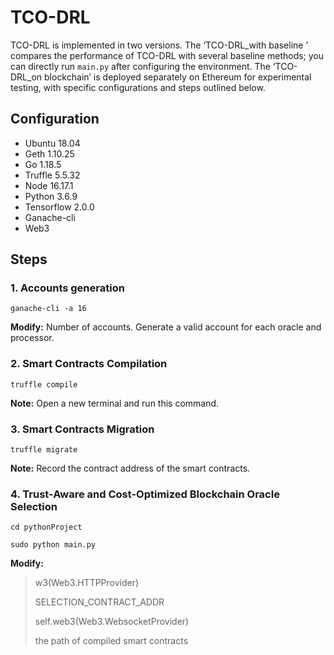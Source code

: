 ﻿# TCO-DRL
TCO-DRL is implemented in two versions. The ‘TCO-DRL_with baseline ’ compares the performance of TCO-DRL with several baseline methods; you can directly run `main.py` after configuring the environment. The ‘TCO-DRL_on blockchain’ is deployed separately on Ethereum for experimental testing, with specific configurations and steps outlined below.
## Configuration
 - Ubuntu 18.04
-  Geth 1.10.25
-  Go 1.18.5
-  Truffle 5.5.32
-  Node 16.17.1
-  Python 3.6.9
-  Tensorflow 2.0.0
-  Ganache-cli
-  Web3
## Steps
### **1. Accounts generation**
```
ganache-cli -a 16
```
**Modify:**  Number of accounts. Generate a valid account for each oracle and processor.

### **2. Smart Contracts Compilation**
```
truffle compile
```
**Note:**  Open a new terminal and run this command.

### **3. Smart Contracts Migration**
```
truffle migrate
```
**Note:**  Record the contract address of the smart contracts.

### **4. Trust-Aware and Cost-Optimized Blockchain Oracle Selection**
```
cd pythonProject
```

```
sudo python main.py
```

**Modify:**  

> w3(Web3.HTTPProvider)
> 
> SELECTION_CONTRACT_ADDR
> 
> self.web3(Web3.WebsocketProvider)
> 
> the path of compiled smart contracts

